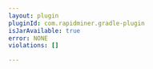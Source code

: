 ```yaml
---
layout: plugin
pluginId: com.rapidminer.gradle-plugin
isJarAvailable: true
error: NONE
violations: []

---
```

